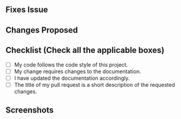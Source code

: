 <!-- If your PR fixes an open issue, use `Closes #999` to link your PR with the issue. Replace #999 with the issue number you are fixing -->

## Fixes Issue

<!-- Remove this section if not applicable -->

<!-- Example: Closes #31 -->

## Changes Proposed

<!-- List all the proposed changes in your PR -->

<!-- Mark all the applicable boxes. To mark the box as done, follow the following conventions -->
<!--
[x] - Correct; marked as done
[X] - Correct; marked as done

[ ] - Not correct; marked as **not** done
-->

## Checklist (Check all the applicable boxes) <!-- Follow the above conventions to check the box -->

- [ ] My code follows the code style of this project.
- [ ] My change requires changes to the documentation.
- [ ] I have updated the documentation accordingly.
- [ ] The title of my pull request is a short description of the requested changes.

## Screenshots

<!-- Add all the screenshots to show your changes -->
